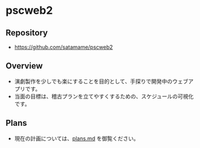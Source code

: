 # pscweb2

## Repository

- https://github.com/satamame/pscweb2

## Overview

- 演劇製作を少しでも楽にすることを目的として、手探りで開発中のウェブアプリです。
- 当面の目標は、稽古プランを立てやすくするための、スケジュールの可視化です。

## Plans

- 現在の計画については、[plans.md](plans.md) を御覧ください。

